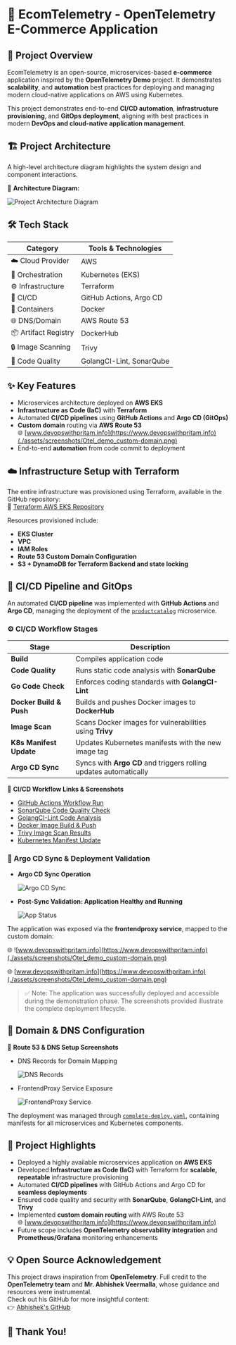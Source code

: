 # 🚀 EcomTelemetry - OpenTelemetry E-Commerce Application

## 📝 Project Overview

EcomTelemetry is an open-source, microservices-based **e-commerce** application inspired by the **OpenTelemetry Demo** project. It demonstrates **scalability**, and **automation** best practices for deploying and managing modern cloud-native applications on AWS using Kubernetes.

This project demonstrates end-to-end **CI/CD automation**, **infrastructure provisioning**, and **GitOps deployment**, aligning with best practices in modern **DevOps and cloud-native application management**.

## 🏗️ Project Architecture

A high-level architecture diagram highlights the system design and component interactions.

📌 **Architecture Diagram:**  

![Project Architecture Diagram](./assets/diagrams/architecture-diagram.png)


## 🛠️ Tech Stack

| Category            | Tools & Technologies                  |
|---------------------|--------------------------------------|
| ☁️ Cloud Provider    | AWS                                  |
| 🚢 Orchestration     | Kubernetes (EKS)                     |
| ⚙️ Infrastructure    | Terraform                            |
| 🔄 CI/CD            | GitHub Actions, Argo CD              |
| 🐳 Containers        | Docker                               |
| 🌐 DNS/Domain        | AWS Route 53                         |
| 📦 Artifact Registry | DockerHub                            |
| 🔒 Image Scanning    | Trivy                                |
| 📝 Code Quality      | GolangCI-Lint, SonarQube             |


## ✨ Key Features

- Microservices architecture deployed on **AWS EKS**
- **Infrastructure as Code (IaC)** with **Terraform**
- Automated **CI/CD pipelines** using **GitHub Actions** and **Argo CD (GitOps)**
- **Custom domain** routing via **AWS Route 53**  
  🌐 [www.devopswithpritam.info](https://www.devopswithpritam.info)(./assets/screenshots/Otel_demo_custom-domain.png)
- End-to-end **automation** from code commit to deployment


## ☁️ Infrastructure Setup with Terraform

The entire infrastructure was provisioned using Terraform, available in the GitHub repository:  
🔗 [Terraform AWS EKS Repository](https://github.com/Preetbandgar/Terraform-aws-eks.git)

Resources provisioned include:

- **EKS Cluster**
- **VPC**
- **IAM Roles**
- **Route 53 Custom Domain Configuration**
- **S3 + DynamoDB for Terraform Backend and state locking**


## 🔄 CI/CD Pipeline and GitOps

An automated **CI/CD pipeline** was implemented with **GitHub Actions** and **Argo CD**, managing the deployment of the [`productcatalog`](https://github.com/Preetbandgar/EcomTelemetry-App/tree/main/kubernetes/productcatalog) microservice.


### ⚙️ CI/CD Workflow Stages

| Stage                   | Description                                                    |
|-------------------------|----------------------------------------------------------------|
| **Build**               | Compiles application code                                      |
| **Code Quality**        | Runs static code analysis with **SonarQube**                  |
| **Go Code Check**       | Enforces coding standards with **GolangCI-Lint**              |
| **Docker Build & Push** | Builds and pushes Docker images to **DockerHub**              |
| **Image Scan**          | Scans Docker images for vulnerabilities using **Trivy**       |
| **K8s Manifest Update** | Updates Kubernetes manifests with the new image tag           |
| **Argo CD Sync**        | Syncs with **Argo CD** and triggers rolling updates automatically |


📌 **CI/CD Workflow Links & Screenshots**  

- [GitHub Actions Workflow Run](https://github.com/Preetbandgar/EcomTelemetry-App/actions/runs/13877069831)  
- [SonarQube Code Quality Check](./assets/screenshots/Sonarqube_Code_Quality.png)  
- [GolangCI-Lint Code Analysis](https://github.com/Preetbandgar/EcomTelemetry-App/actions/runs/13877069831/job/38830720174)  
- [Docker Image Build & Push](https://github.com/Preetbandgar/EcomTelemetry-App/actions/runs/13877069831/job/38830720176)  
- [Trivy Image Scan Results](https://github.com/Preetbandgar/EcomTelemetry-App/actions/runs/13877069831/job/38830729444)  
- [Kubernetes Manifest Update](https://github.com/Preetbandgar/EcomTelemetry-App/actions/runs/13877069831/job/38830732368)


### 📌 Argo CD Sync & Deployment Validation

- **Argo CD Sync Operation**

  ![Argo CD Sync](./assets/screenshots/Argocd_productcatalog-app.png)

- **Post-Sync Validation: Application Healthy and Running**

  ![App Status](./assets/screenshots/Argocd_productcatalog-app-successful.png)


The application was exposed via the **frontendproxy service**, mapped to the custom domain:  

🌐 ![www.devopswithpritam.info](https://www.devopswithpritam.info)(./assets/screenshots/Otel_demo_custom-domain.png)

🌐 [www.devopswithpritam.info](https://www.devopswithpritam.info)(./assets/screenshots/Otel_demo_custom-domain.png)

> ✅ Note: The application was successfully deployed and accessible during the demonstration phase. The screenshots provided illustrate the complete deployment lifecycle.


## 🔧 Domain & DNS Configuration

📌 **Route 53 & DNS Setup Screenshots**  
- DNS Records for Domain Mapping

  ![DNS Records](./assets/screenshots/dns-records.png)

- FrontendProxy Service Exposure 

  ![FrontendProxy Service](./assets/screenshots/Opentelemetry-frontendproxy-demo-eks.gif)


The deployment was managed through [`complete-deploy.yaml`](./kubernetes/complete-deploy.yaml), containing manifests for all microservices and Kubernetes components.


## 🌟 Project Highlights

- Deployed a highly available microservices application on **AWS EKS**
- Developed **Infrastructure as Code (IaC)** with Terraform for **scalable, repeatable** infrastructure provisioning
- Automated **CI/CD pipelines** with GitHub Actions and Argo CD for **seamless deployments**
- Ensured code quality and security with **SonarQube**, **GolangCI-Lint**, and **Trivy**
- Implemented **custom domain routing** with AWS Route 53  
  🌐 [www.devopswithpritam.info](https://www.devopswithpritam.info)
- Future scope includes **OpenTelemetry observability integration** and **Prometheus/Grafana** monitoring enhancements


## 💡 Open Source Acknowledgement

This project draws inspiration from **OpenTelemetry**. Full credit to the **OpenTelemetry team** and **Mr. Abhishek Veermalla**, whose guidance and resources were instrumental.  
Check out his GitHub for more insightful content:  
👉 [Abhishek's GitHub](https://github.com/iam-veeramalla)


## 🙏 Thank You!
